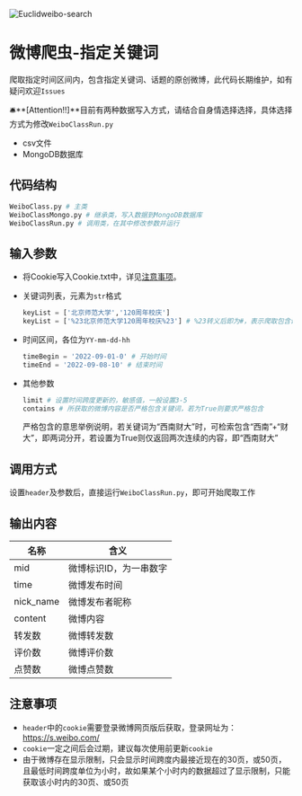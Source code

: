 ![Euclidweibo-search](https://socialify.git.ci/Euclid-Jie/Euclidweibo-search/image?language=1&name=1&owner=1&stargazers=1&theme=Light)
# 微博爬虫-指定关键词
爬取指定时间区间内，包含指定关键词、话题的原创微博，此代码长期维护，如有疑问欢迎`Issues`

🛎️**[Attention!!]**目前有两种数据写入方式，请结合自身情选择选择，具体选择方式为修改`WeiboClassRun.py`

- csv文件
- MongoDB数据库

## 代码结构

```python
WeiboClass.py # 主类
WeiboClassMongo.py # 继承类，写入数据到MongoDB数据库
WeiboClassRun.py # 调用类，在其中修改参数并运行
```

## 输入参数

- 将Cookie写入Cookie.txt中，详见[注意事项](##注意事项)。

- 关键词列表，元素为`str`格式

  ```python
  keyList = ['北京师范大学','120周年校庆']
  keyList = ['%23北京师范大学120周年校庆%23'] # %23转义后即为#，表示爬取包含话题的微博
  ```

- 时间区间，各位为`YY-mm-dd-hh`

  ```python
  timeBegin = '2022-09-01-0' # 开始时间
  timeEnd = '2022-09-08-10' # 结束时间
  ```

- 其他参数

  ```python
  limit # 设置时间跨度更新的，敏感值，一般设置3-5
  contains # 所获取的微博内容是否严格包含关键词，若为True则要求严格包含
  ```

  严格包含的意思举例说明，若关键词为“西南财大”时，可检索包含“西南”+“财大”，即两词分开，若设置为True则仅返回两次连续的内容，即“西南财大”

## 调用方式

设置`header`及参数后，直接运行`WeiboClassRun.py`，即可开始爬取工作

## 输出内容

| 名称      | 含义                   |
| --------- | ---------------------- |
| mid       | 微博标识ID，为一串数字 |
| time      | 微博发布时间           |
| nick_name | 微博发布者昵称         |
| content   | 微博内容               |
| 转发数    | 微博转发数             |
| 评价数    | 微博评价数             |
| 点赞数    | 微博点赞数             |

## 注意事项

- `header`中的`cookie`需要登录微博网页版后获取，登录网址为：https://s.weibo.com/
- `cookie`一定之间后会过期，建议每次使用前更新`cookie`
- 由于微博存在显示限制，只会显示时间跨度内最接近现在的30页，或50页，且最低时间跨度单位为小时，故如果某个小时内的数据超过了显示限制，只能获取该小时内的30页、或50页